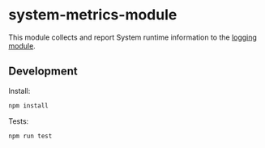 # system-metrics-module

This module collects and report System runtime information to the
[logging module](https://github.com/Rise-Vision/logging-module).

## Development

Install:

```bash
npm install
```

Tests:

```bash
npm run test
```
